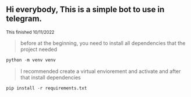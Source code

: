## Hi everybody, This is a simple bot to use in telegram.
<sub>This finished 10/11/2022<sub>

> before at the beginning, you need  to install all dependencies that the project needed
```python
python -m venv venv
```

> I recommended create a virtual enviorement and activate and after that install dependencies
```python
pip install -r requirements.txt
```

